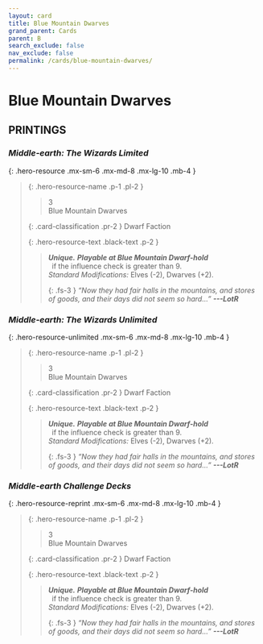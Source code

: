 ```yaml
---
layout: card
title: Blue Mountain Dwarves
grand_parent: Cards
parent: B
search_exclude: false
nav_exclude: false
permalink: /cards/blue-mountain-dwarves/
---
```


# Blue Mountain Dwarves


## PRINTINGS


### _Middle-earth: The Wizards Limited_

{: .hero-resource .mx-sm-6 .mx-md-8 .mx-lg-10 .mb-4 }
> {: .hero-resource-name .p-1 .pl-2 }
> > <div class="card-mp">3</div>
> > <div class="card-name">Blue Mountain Dwarves</div>
>
> {: .card-classification .pr-2 }
> Dwarf Faction
>
> {: .hero-resource-text .black-text .p-2 }
> > _**Unique.**_ _**Playable at Blue Mountain Dwarf-hold**_ <br>&ensp;if the influence check is greater than 9. <br>_Standard Modifications:_ Elves (-2), Dwarves (+2). 
> > 
> > {: .fs-3 } 
> > _“Now they had fair halls in the mountains, and stores of goods, and their days did not seem so hard...”_ ***---&#65279;LotR*** 
> 

### _Middle-earth: The Wizards Unlimited_

{: .hero-resource-unlimited .mx-sm-6 .mx-md-8 .mx-lg-10 .mb-4 }
> {: .hero-resource-name .p-1 .pl-2 }
> > <div class="card-mp">3</div>
> > <div class="card-name">Blue Mountain Dwarves</div>
>
> {: .card-classification .pr-2 }
> Dwarf Faction
>
> {: .hero-resource-text .black-text .p-2 }
> > _**Unique.**_ _**Playable at Blue Mountain Dwarf-hold**_ <br>&ensp;if the influence check is greater than 9. <br>_Standard Modifications:_ Elves (-2), Dwarves (+2). 
> > 
> > {: .fs-3 } 
> > _“Now they had fair halls in the mountains, and stores of goods, and their days did not seem so hard...”_ ***---&#65279;LotR*** 
> 

### _Middle-earth Challenge Decks_

{: .hero-resource-reprint .mx-sm-6 .mx-md-8 .mx-lg-10 .mb-4 }
> {: .hero-resource-name .p-1 .pl-2 }
> > <div class="card-mp">3</div>
> > <div class="card-name">Blue Mountain Dwarves</div>
>
> {: .card-classification .pr-2 }
> Dwarf Faction
>
> {: .hero-resource-text .black-text .p-2 }
> > _**Unique.**_ _**Playable at Blue Mountain Dwarf-hold**_ <br>&ensp;if the influence check is greater than 9. <br>_Standard Modifications:_ Elves (-2), Dwarves (+2). 
> > 
> > {: .fs-3 } 
> > _“Now they had fair halls in the mountains, and stores of goods, and their days did not seem so hard...”_ ***---&#65279;LotR*** 
> 
